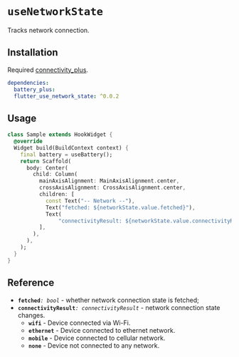 # `useNetworkState`

Tracks network connection.

## Installation

Required [connectivity_plus](https://pub.dev/packages/connectivity_plus).

```yaml
dependencies:
  battery_plus:
  flutter_use_network_state: ^0.0.2
```

## Usage

```dart
class Sample extends HookWidget {
  @override
  Widget build(BuildContext context) {
    final battery = useBattery();
    return Scaffold(
      body: Center(
        child: Column(
          mainAxisAlignment: MainAxisAlignment.center,
          crossAxisAlignment: CrossAxisAlignment.center,
          children: [
            const Text("-- Network --"),
            Text("fetched: ${networkState.value.fetched}"),
            Text(
                "connectivityResult: ${networkState.value.connectivityResult}"),
          ],
        ),
      ),
    );
  }
}
```
## Reference

- **`fetched`**_`: bool`_ - whether network connection state is fetched;
- **`connectivityResult`**_`: connectivityResult`_ - network connection state changes.
  - **`wifi`** - Device connected via Wi-Fi.
  - **`ethernet`** - Device connected to ethernet network.
  - **`mobile`** - Device connected to cellular network.
  - **`none`** - Device not connected to any network.